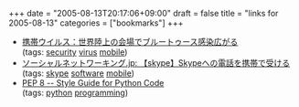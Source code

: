 +++
date = "2005-08-13T20:17:06+09:00"
draft = false
title = "links for 2005-08-13"
categories = ["bookmarks"]
+++

<ul>
	<li>
		<div><a href="http://hotwired.goo.ne.jp/news/technology/story/20050812302.html">携帯ウイルス：世界陸上の会場でブルートゥース感染広がる</a></div>
		<div>(tags: <a href="http://del.icio.us/nobu666/security">security</a> <a href="http://del.icio.us/nobu666/virus">virus</a> <a href="http://del.icio.us/nobu666/mobile">mobile</a>)</div>
	</li>
	<li>
		<div><a href="http://www.socialnetworking.jp/archives/2005/08/skypeskype.html">ソーシャルネットワーキング.jp: 【skype】Skypeへの電話を携帯で受ける</a></div>
		<div>(tags: <a href="http://del.icio.us/nobu666/skype">skype</a> <a href="http://del.icio.us/nobu666/software">software</a> <a href="http://del.icio.us/nobu666/mobile">mobile</a>)</div>
	</li>
	<li>
		<div><a href="http://oldriver.org/pep-0008j.html">PEP 8 -- Style Guide for Python Code</a></div>
		<div>(tags: <a href="http://del.icio.us/nobu666/python">python</a> <a href="http://del.icio.us/nobu666/programming">programming</a>)</div>
	</li>
</ul>
